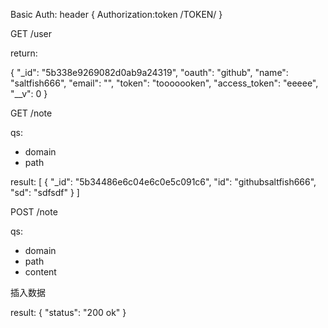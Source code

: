 Basic Auth:
    header {
        Authorization:token /TOKEN/
    }

GET /user

return:

   {
        "_id": "5b338e9269082d0ab9a24319",
        "oauth": "github",
        "name": "saltfish666",
        "email": "",
        "token": "tooooooken",
        "access_token": "eeeee",
        "__v": 0
    }



GET /note

qs:

  - domain
  - path

result:
[
      {
          "_id": "5b34486e6c04e6c0e5c091c6",
          "id": "githubsaltfish666",
          "sd": "sdfsdf"
      }
  ]

POST /note

qs:
  - domain
  - path
  - content

  插入数据

result:
	{
	    "status": "200 ok"
	}




















